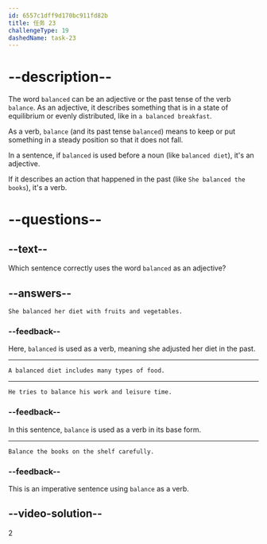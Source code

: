```yaml
---
id: 6557c1dff9d170bc911fd82b
title: 任务 23
challengeType: 19
dashedName: task-23
---
```


# --description--

The word `balanced` can be an adjective or the past tense of the verb `balance`. As an adjective, it describes something that is in a state of equilibrium or evenly distributed, like in `a balanced breakfast`.

As a verb, `balance` (and its past tense `balanced`) means to keep or put something in a steady position so that it does not fall.

In a sentence, if `balanced` is used before a noun (like `balanced diet`), it's an adjective.

If it describes an action that happened in the past (like `She balanced the books`), it's a verb.

# --questions--

## --text--

Which sentence correctly uses the word `balanced` as an adjective?

## --answers--

`She balanced her diet with fruits and vegetables.`

### --feedback--

Here, `balanced` is used as a verb, meaning she adjusted her diet in the past.

---

`A balanced diet includes many types of food.`

---

`He tries to balance his work and leisure time.`

### --feedback--

In this sentence, `balance` is used as a verb in its base form.

---

`Balance the books on the shelf carefully.`

### --feedback--

This is an imperative sentence using `balance` as a verb.

## --video-solution--

2
